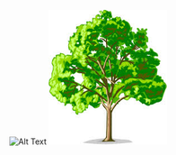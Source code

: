 ![Alt Text](https://github.com/Ahmedhassan777/test/blob/master/images/ezgif.com-gif-maker.gif)
![](images/secondtree.jpg)
